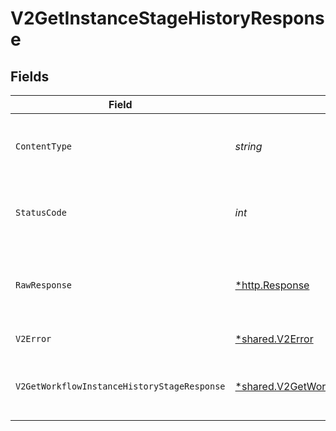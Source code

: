 # V2GetInstanceStageHistoryResponse


## Fields

| Field                                                                                                                 | Type                                                                                                                  | Required                                                                                                              | Description                                                                                                           |
| --------------------------------------------------------------------------------------------------------------------- | --------------------------------------------------------------------------------------------------------------------- | --------------------------------------------------------------------------------------------------------------------- | --------------------------------------------------------------------------------------------------------------------- |
| `ContentType`                                                                                                         | *string*                                                                                                              | :heavy_check_mark:                                                                                                    | HTTP response content type for this operation                                                                         |
| `StatusCode`                                                                                                          | *int*                                                                                                                 | :heavy_check_mark:                                                                                                    | HTTP response status code for this operation                                                                          |
| `RawResponse`                                                                                                         | [*http.Response](https://pkg.go.dev/net/http#Response)                                                                | :heavy_minus_sign:                                                                                                    | Raw HTTP response; suitable for custom response parsing                                                               |
| `V2Error`                                                                                                             | [*shared.V2Error](../../models/shared/v2error.md)                                                                     | :heavy_minus_sign:                                                                                                    | General error                                                                                                         |
| `V2GetWorkflowInstanceHistoryStageResponse`                                                                           | [*shared.V2GetWorkflowInstanceHistoryStageResponse](../../models/shared/v2getworkflowinstancehistorystageresponse.md) | :heavy_minus_sign:                                                                                                    | The workflow instance stage history                                                                                   |